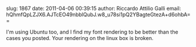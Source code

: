 slug:    1867
date:    2011-04-06 00:39:15
author:  Riccardo Attilio Galli
email:   hQhmfQpLZJX6.AJTcEO49nbblQubJ.w8_u78si1pQ2YBagteGtezA+d6ohbA==

I'm using Ubuntu too, and I find my font rendering to be better than
the cases you posted.  Your rendering on the linux box is broken.
